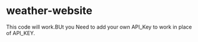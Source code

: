 # weather-website
This code will work.BUt you Need to add your own API_Key to work in place of API_KEY. 
